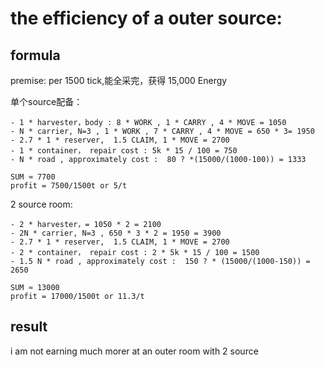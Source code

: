 # the efficiency of a outer source:

## formula

  premise: per 1500 tick,能全采完，获得 15,000 Energy 
  
  单个source配备：

    - 1 * harvester，body : 8 * WORK , 1 * CARRY , 4 * MOVE = 1050
    - N * carrier, N=3 , 1 * WORK , 7 * CARRY , 4 * MOVE = 650 * 3= 1950 
    - 2.7 * 1 * reserver,  1.5 CLAIM, 1 * MOVE = 2700
    - 1 * container， repair cost : 5k * 15 / 100 = 750
    - N * road , approximately cost :  80 ? *(15000/(1000-100)) = 1333

    SUM ≈ 7700
    profit = 7500/1500t or 5/t

  2 source room:  

    - 2 * harvester，= 1050 * 2 = 2100
    - 2N * carrier, N=3 , 650 * 3 * 2 = 1950 = 3900
    - 2.7 * 1 * reserver,  1.5 CLAIM, 1 * MOVE = 2700 
    - 2 * container， repair cost : 2 * 5k * 15 / 100 = 1500
    - 1.5 N * road , approximately cost :  150 ? * (15000/(1000-150)) = 2650

    SUM ≈ 13000
    profit = 17000/1500t or 11.3/t

## result
  i am not earning much morer at an outer room with 2 source